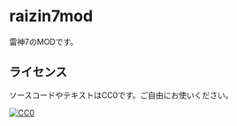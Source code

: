 # raizin7mod
雷神7のMODです。

## ライセンス
ソースコードやテキストはCC0です。ご自由にお使いください。

[![CC0](http://i.creativecommons.org/p/zero/1.0/88x31.png "CC0")](http://creativecommons.org/publicdomain/zero/1.0/deed.ja)
